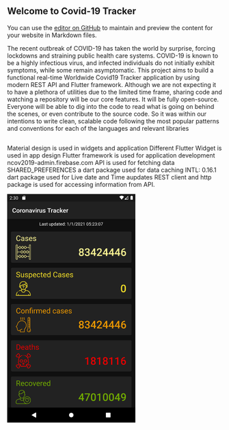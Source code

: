 ## Welcome to Covid-19 Tracker

You can use the [editor on GitHub](https://github.com/vishalkk/Covid19-Tracker/edit/gh-pages/index.md) to maintain and preview the content for your website in Markdown files.

The recent outbreak of COVID-19 has taken the world by surprise, forcing lockdowns and straining public health care systems. COVID-19 is known to be a highly infectious virus, and infected individuals do not initially exhibit symptoms, while some remain asymptomatic.
This project aims to build a functional real-time Worldwide Covid19 Tracker       application  by using modern REST API and Flutter framework. Although we are not expecting it to have a plethora of utilities due to the limited time frame, sharing code and watching a repository will be our core features. It will be fully open-source. Everyone will be able to dig into the code to read what is going on behind the scenes, or even contribute to the source code. So it was within our intentions to write clean, scalable code following the most popular patterns and conventions for each of the languages and relevant libraries



<!-- Whenever you commit to this repository, GitHub Pages will run [Jekyll](https://jekyllrb.com/) to rebuild the pages in your site, from the content in your Markdown files.
 -->
## 
Material design is used in widgets and application
Different Flutter Widget is used in app design
Flutter  framework is used for application development
ncov2019-admin.firebase.com API is used for fetching data
SHARED_PREFERENCES a dart package used for data caching
INTL: 0.16.1 dart package used for Live date and Time aupdates
REST client and http package is used for accessing information from API.

                 
                 
  <p>               
<img src="Covid_tracker.png" width="300">
</p>
<!-- 
```markdown
Syntax highlighted code block

# Header 1
## Header 2
### Header 3

- Bulleted
- List

1. Numbered
2. List

**Bold** and _Italic_ and `Code` text

[Link](url) and ![Image](src)
```

For more details see [GitHub Flavored Markdown](https://guides.github.com/features/mastering-markdown/).
 -->
<!-- ### Jekyll Themes

Your Pages site will use the layout and styles from the Jekyll theme you have selected in your [repository settings](https://github.com/vishalkk/Covid19-Tracker/settings/pages). The name of this theme is saved in the Jekyll `_config.yml` configuration file. -->

### Support or Contact
  MEET ME HERE...
   (https://vishalkk.github.io/)
   
   
   
   
Having trouble with Pages? Check out our [documentation](https://docs.github.com/categories/github-pages-basics/) or [contact support](https://support.github.com/contact) and we’ll help you sort it out.
